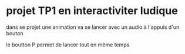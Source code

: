 # projet TP1 en interactiviter ludique #

dans se projet une animation va se lancer avec un audio à l'appuis d'un bouton

le boutton P permet de lancer tout en même temps
